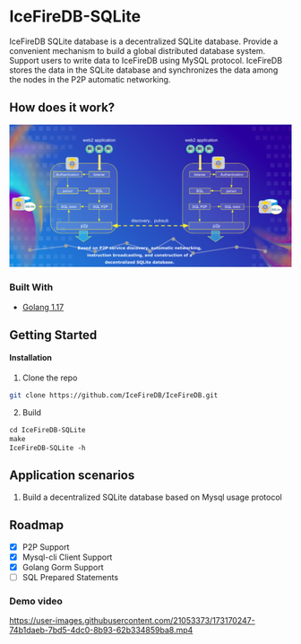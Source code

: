 # IceFireDB-SQLite

IceFireDB SQLite database is a decentralized SQLite database. Provide a convenient mechanism to build a global distributed database system. Support users to write data to IceFireDB using MySQL protocol. IceFireDB stores the data in the SQLite database and synchronizes the data among the nodes in the P2P automatic networking.

## How does it work?
![framework](./docs/icefiredb-sqlite.png)

### Built With

* [Golang 1.17](https://go.dev/)

## Getting Started

#### Installation

1. Clone the repo

~~~bash
git clone https://github.com/IceFireDB/IceFireDB.git
~~~

2. Build

```shell
cd IceFireDB-SQLite
make
IceFireDB-SQLite -h
```


## Application scenarios

1. Build a decentralized SQLite database based on Mysql usage protocol

## Roadmap

- [x] P2P Support
- [x] Mysql-cli Client Support
- [x] Golang Gorm Support
- [ ] SQL Prepared Statements

### Demo video

https://user-images.githubusercontent.com/21053373/173170247-74b1daeb-7bd5-4dc0-8b93-62b334859ba8.mp4

